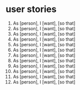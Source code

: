 # user stories

1. As [person], I [want], [so that]
2. As [person], I [want], [so that]
3. As [person], I [want], [so that]
4. As [person], I [want], [so that]
5. As [person], I [want], [so that]
6. As [person], I [want], [so that]
7. As [person], I [want], [so that]
8. As [person], I [want], [so that]
9. As [person], I [want], [so that]
10. As [person], I [want], [so that]
11. As [person], I [want], [so that]
12. As [person], I [want], [so that]
